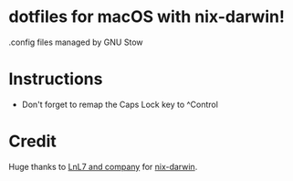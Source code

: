 # dotfiles for macOS with nix-darwin!
.config files managed by GNU Stow

# Instructions
 - Don't forget to remap the Caps Lock key to ^Control

# Credit
Huge thanks to [LnL7 and company](github.com/LnL7/nix-darwin) for [nix-darwin](github.com/LnL7/nix-darwin).
